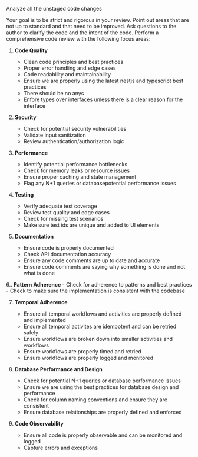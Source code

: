 Analyze all the unstaged code changes

Your goal is to be strict and rigorous in your review.
Point out areas that are not up to standard and that need to be improved.
Ask questions to the author to clarify the code and the intent of the code.
Perform a comprehensive code review with the following focus areas:

1. **Code Quality**
    - Clean code principles and best practices
    - Proper error handling and edge cases
    - Code readability and maintainability
    - Ensure we are properly using the latest nestjs and typescript best practices
    - There should be no anys
    - Enfore types over interfaces unless there is a clear reason for the interface

2. **Security**
    - Check for potential security vulnerabilities
    - Validate input sanitization
    - Review authentication/authorization logic

3. **Performance**
    - Identify potential performance bottlenecks
    - Check for memory leaks or resource issues
    - Ensure proper caching and state management
    - Flag any N+1 queries or databasepotential performance issues

4. **Testing**
    - Verify adequate test coverage
    - Review test quality and edge cases
    - Check for missing test scenarios
    - Make sure test ids are unique and added to UI elements

5. **Documentation**
    - Ensure code is properly documented
    - Check API documentation accuracy
    - Ensure any code comments are up to date and accurate
    - Ensure code comments are saying why something is done and not what is done

6.. **Pattern Adherence**
    - Check for adherence to patterns and best practices
    - Check to make sure the implementation is consistent with the codebase

7. **Temporal Adherence**
    - Ensure all temporal workflows and activities are properly defined and implemented
    - Ensure all temporal activites are idempotent and can be retried safely
    - Ensure workflows are broken down into smaller activities and workflows
    - Ensure workflows are properly timed and retried
    - Ensure workflows are properly logged and monitored

8. **Database Performance and Design**
    - Check for potential N+1 queries or database performance issues
    - Ensure we are using the best practices for database design and performance
    - Check for column naming conventions and ensure they are consistent
    - Ensure database relationships are properly defined and enforced

9. **Code Observability**
    - Ensure all code is properly observable and can be monitored and logged
    - Capture errors and exceptions